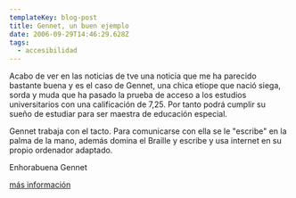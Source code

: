 ```yaml
---
templateKey: blog-post
title: Gennet, un buen ejemplo
date: 2006-09-29T14:46:29.628Z
tags:
  - accesibilidad
---
```

Acabo de ver en las noticias de tve una noticia que me ha parecido bastante buena y es el caso de Gennet, una chica etiope que naci­ó siega, sorda y muda que ha pasado la prueba de acceso a los estudios universitarios con una calificaci­ón de 7,25. Por tanto podrá cumplir su sueño de estudiar para ser maestra de educaci­ón especial.

Gennet trabaja con el tacto. Para comunicarse con ella se le "escribe" en la palma de la mano, además domina el Braille y escribe y usa internet en su propio ordenador adaptado.

Enhorabuena Gennet

[más informaci­ón](http://www.jccm.es/educacion/educar/num_20/interpretes.htm)